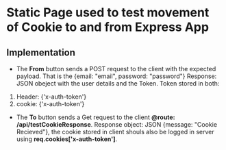 # Static Page used to test movement of Cookie to and from Express App

## Implementation
* The **From** button sends a POST request to the client with the expected payload. That is the {email: "email", password: "password"} Response: JSON obeject with the user details and the Token. Token stored in both:
1) Header: {'x-auth-token'}
2) cookie: {'x-auth-token'}

* The **To** button sends a Get request to the client **@route: /api/testCookieResponse**. Response object: JSON {message: "Cookie Recieved"}, the cookie stored in client shouls also be logged in server using **req.cookies['x-auth-token']**.